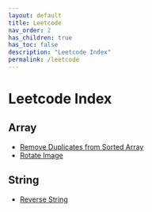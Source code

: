 ```yaml
---
layout: default
title: Leetcode
nav_order: 2
has_children: true
has_toc: false
description: "Leetcode Index"
permalink: /leetcode
---
```



# Leetcode Index
## Array
* [Remove Duplicates from Sorted Array](https://shaffron.github.io/leetcode/remove-duplicates-from-sorted-array)
* [Rotate Image](https://shaffron.github.io/leetcode/rotate-image)

## String
* [Reverse String](https://shaffron.github.io/leetcode/reverse-string)
